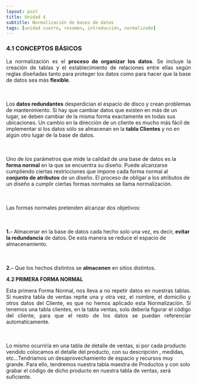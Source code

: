 ```yaml
---
layout: post
title: Unidad 4
subtitle: Normalización de bases de datos
tags: [unidad cuatro, resumen, introducción, normalizado]
---
```

### 4.1 CONCEPTOS BÁSICOS

<p style="text-align: justify;">La normalización es el <b>proceso de organizar los datos</b>. Se incluye la creación de tablas y el establecimiento de relaciones entre ellas según reglas diseñadas tanto para proteger los datos como para hacer que la base de datos sea más <b>flexible</b>. 

<br><br>Los <b>datos redundantes</b> desperdician el espacio de disco y crean problemas de mantenimiento. Si hay que cambiar datos que existen en más de un lugar, se deben cambiar de la misma forma exactamente en todas sus ubicaciones. Un cambio en la dirección de un cliente es mucho más fácil de implementar si los datos sólo se almacenan en la <b>tabla Clientes</b> y no en algún otro lugar de la base de datos. 

<br><br>Uno de los parámetros que mide la calidad de una base de datos es la <b>forma normal</b> en la que se encuentra su diseño. Puede alcanzarse cumpliendo ciertas restricciones que impone cada forma normal al <b>conjunto de atributos</b> de un diseño. El proceso de obligar a los atributos de un diseño a cumplir ciertas formas normales se llama normalización.

<br><br>Las formas normales pretenden alcanzar dos objetivos:

<br><br><b>1.-</b> Almacenar en la base de datos cada hecho solo una vez, es decir, <b>evitar la redundancia</b> de datos. De esta manera se reduce el espacio de almacenamiento.

<br><br><b>2.-</b> Que los hechos distintos se <b>almacenen</b> en sitios distintos.</p>

__4.2 PRIMERA FORMA NORMAL__

<p style="text-align: justify;">Esta primera Forma Normal, nos lleva a no repetir datos en nuestras tablas. Si nuestra tabla de ventas repite una y otra vez, el nombre, el domicilio y otros datos del Cliente, es que no hemos aplicado esta Normalizaciòn. Si tenemos una tabla clientes, en la tabla ventas, solo debería figurar el código del cliente, para que el resto de los datos se puedan referenciar automaticamente.

<br><br>Lo mismo ocurriría en una tabla de detalle de ventas, si por cada producto vendido colocamos el detalle del producto, con su descripción , medidas, etc…Tendriamos un desaprovechamiento de espacio y recursos muy grande. Para ello, tendremos nuestra tabla maestra de Productos y con solo grabar el código de dicho producto en nuestra tabla de ventas, será suficiente.</p>
